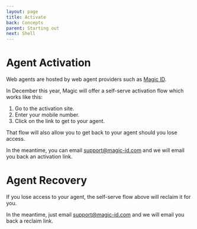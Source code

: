```yaml
---
layout: page
title: Activate
back: Concepts
parent: Starting out
next: Shell
---
```

# Agent Activation
Web agents are hosted by web agent providers such as [Magic ID](https://magic-id.com).

In December this year, Magic will offer a self-serve activation flow which works like this:

1. Go to the activation site.
2. Enter your mobile number.
3. Click on the link to get to your agent.

That flow will also allow you to get back to your agent should you lose access.

In the meantime, you can email [support@magic-id.com](mailto:support@magic-id.com) and we will
email you back an activation link.

# Agent Recovery
If you lose access to your agent, the self-serve flow above will reclaim it for you.

In the meantime, just email [support@magic-id.com](mailto:support@magic-id.com) and we will
email you back a reclaim link.
